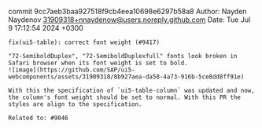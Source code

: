 commit 9cc7aeb3baa927518f9cb4eea10698e6297b58a8
Author: Nayden Naydenov <31909318+nnaydenow@users.noreply.github.com>
Date:   Tue Jul 9 17:12:54 2024 +0300

    fix(ui5-table): correct font weight (#9417)
    
    "72-SemiboldDuplex", "72-SemiboldDuplexfull" fonts look broken in Safari browser when its font weight is set to bold.
    ![image](https://github.com/SAP/ui5-webcomponents/assets/31909318/8b927aea-da58-4a73-916b-5ce8dd8ff91e)
    
    With this the specification of `ui5-table-column` was updated and now, the column's font weight should be set to normal. With this PR the styles are align to the specification.
    
    Related to: #9046
